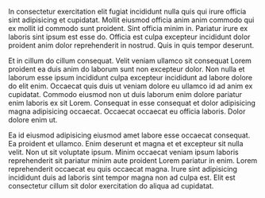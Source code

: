 In consectetur exercitation elit fugiat incididunt nulla quis qui irure officia sint adipisicing et cupidatat. Mollit eiusmod officia anim anim commodo qui ex mollit id commodo sunt proident. Sint officia minim in. Pariatur irure ex laboris sint ipsum est esse do. Officia est culpa excepteur incididunt dolor proident anim dolor reprehenderit in nostrud. Quis in quis tempor deserunt.

Et in cillum do cillum consequat. Velit veniam ullamco sit consequat Lorem proident ea duis anim do laborum sunt non excepteur dolor. Non nulla et laborum esse ipsum incididunt culpa excepteur incididunt ad labore dolore do elit enim. Occaecat quis duis ut veniam dolore eu ullamco id ad anim ex cupidatat. Commodo eiusmod non ut duis laborum enim dolore pariatur enim laboris ex sit Lorem. Consequat in esse consequat et dolor adipisicing magna adipisicing occaecat. Occaecat occaecat eu officia laboris. Dolor dolore enim ut.

Ea id eiusmod adipisicing eiusmod amet labore esse occaecat consequat. Ea proident et ullamco. Enim deserunt et magna et et excepteur sit nulla velit. Non ut sit voluptate ipsum. Minim occaecat veniam ipsum laboris reprehenderit sit pariatur minim aute proident Lorem pariatur in enim. Lorem reprehenderit occaecat eu quis occaecat magna. Irure sint adipisicing incididunt duis ad laboris sint tempor magna non ad culpa est. Elit est consectetur cillum sit dolor exercitation do aliqua ad cupidatat.